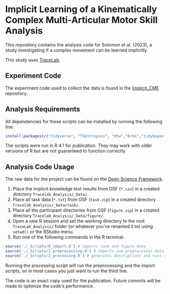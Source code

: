 # Implicit Learning of a Kinematically Complex Multi-Articular Motor Skill Analysis

This repository contains the analysis code for Solomon et al. (2023), a study investigating if a complex movement can be learned implicitly.

This study uses [TraceLab](https://github.com/LBRF/TraceLab).


## Experiment Code

The experiment code used to collect the data is found in the [Implicit_CME](https://github.com/LBRF-Projects/Implicit_CME_Solomon2023_Experiment) repository.

## Analysis Requirements

All dependencies for these scripts can be installed by running the following line:

```r
install.packages(c("tidyverse", "TSEntropies", "dtw","brms","tidybayes","emmeans","parametes","modelr"))
```

The scripts were run in R 4.1 for publication. They may work with older versions of R but are not guaranteed to function correctly.


## Analysis Code Usage

The raw data for the project can be found on the [Open Science Framework](https://osf.io/v45pq/).

1. Place the implicit knowledge test results from OSF (`*.csv`) in a created directory `Tracelab_Analysis/_Data/`.
2. Place all task data (`*.txt`) from OSF (`task.zip`) in a created directory `Tracelab_Analysis/_Data/task/`.
3. Place all the participant directories from OSF (`figure.zip`) in a created directory `Tracelab_Analysis/_Data/figure/`.
5. Open a new R session and set the working directory to the root `TraceLab_Analysis/` folder (or whatever you've renamed it to) using `setwd()` or the RStudio menu.
6. Run one of the following commands in the R terminal:

```r
source('./_Scripts/0_import.R') # imports task and figure data
source('./_Scripts/1_preprocessing.R') # imports and preprocesses data
source('./_Scripts/2_processing.R') # generates descriptives and runs statistical models
```

Running the processing script will run the preprocessing and the import scripts, so in most cases you just want to run the third line.

The code is an exact copy used for the publication. Future commits will be made to optimize the code's performance.

